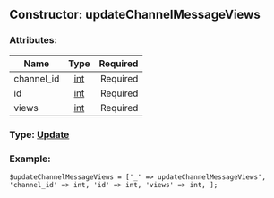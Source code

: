 ## Constructor: updateChannelMessageViews  

### Attributes:

| Name     |    Type       | Required |
|----------|:-------------:|---------:|
|channel\_id|[int](../types/int.md) | Required|
|id|[int](../types/int.md) | Required|
|views|[int](../types/int.md) | Required|



### Type: [Update](../types/Update.md)


### Example:

```
$updateChannelMessageViews = ['_' => updateChannelMessageViews', 'channel_id' => int, 'id' => int, 'views' => int, ];
```